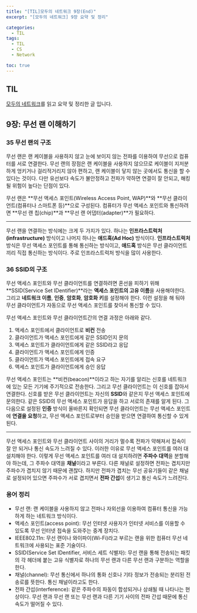 ```yaml
---
title: "[TIL]모두의 네트워크 9장(End)"
excerpt: "[모두의 네트워크] 9장 요약 및 정리"

categories:
  - TIL
tags:
  - TIL
  - CS
  - Network

toc: true
---
```


## TIL

[모두의 네트워크](http://www.kyobobook.co.kr/product/detailViewKor.laf?mallGb=KOR&ejkGb=KOR&barcode=9791160505030)를 읽고 요약 및 정리한 글 입니다.

## 9장: 무선 랜 이해하기

### 35 무선 랜의 구조

무선 랜은 랜 케이블을 사용하지 않고 눈에 보이지 않는 전파를 이용하여 무선으로 컴퓨터를 서로 연결한다. 무선 랜의 장점은 랜 케이블을 사용하지 않으므로 케이블이 지저분하게 엉키거나 걸리적거리지 않아 편하고, 랜 케이블이 닿지 않는 곳에서도 통신을 할 수 있다는 것이다. 다만 유선보다 속도가 불안정하고 전파가 약하면 연결이 잘 안되고, 해킹될 위험이 높다는 단점이 있다.

무선 랜은 **무선 액세스 포인트(Wireless Access Point, WAP)**와 **무선 클라이언트(컴퓨터나 스마트폰 등)**으로 구성된다. 컴퓨터가 무선 액세스 포인트와 통신하려면 **무선 랜 칩(chip)**과 **무선 랜 어댑터(adapter)**가 필요하다.

---

무선 랜을 연결하는 방식에는 크게 두 가지가 있다. 하나는 **인프라스트럭처(infrastructure)** 방식이고 나머지 하나는 **애드혹(Ad Hoc)** 방식이다. **인프라스트럭처** 방식은 무선 액세스 포인트를 통해 통신하는 방식이고, **애드혹** 방식은 무선 클라이언트끼리 직접 통신하는 방식이다. 주로 인프라스트럭처 방식을 많이 사용한다.

### 36 SSID의 구조

무선 액세스 포인트와 무선 클라이언트를 연결하려면 혼선을 피하기 위해 **SSID(Service Set IDentifier)**라는 **액세스 포인트의 고유 이름**을 사용해야한다. 그리고 **네트워크 이름**, **인증**, **암호화**, **암호화 키**를 설정해야 한다. 이런 설정을 해 둬야 무선 클라이언트가 자동으로 무선 액세스 포인트를 찾아서 통신할 수 있다.

무선 액세스 포인트와 무선 클라이언트간의 연결 과정은 아래와 같다.

1. 액세스 포인트에서 클라이언트로 **비컨** 전송
2. 클라이언트가 액세스 포인트에게 같은 SSID인지 문의
3. 액세스 포인트가 클라이언트에게 같은 SSID라고 응답
4. 클라이언트가 액세스 포인트에게 인증
5. 클라이언트가 액세스 포인트에게 접속 요구
6. 액세스 포인트가 클라이언트에게 승인 응답

무선 액세스 포인트는 **비컨(beacon)**이라고 하는 자기를 알리는 신호를 네트워크에 있는 모든 기기에 주기적으로 전송한다. 그리고 무선 클라이언트는 이 신호를 잡아서 연결한다. 신호를 받은 무선 클라이언트는 자신의 **SSID**와 같은지 무선 액세스 포인트에 문의한다. 같은 SSID의 무선 액세스 포인트가 응답을 하고 서로의 존재를 알게 된다. 그다음으로 설정된 **인증** 방식이 올바른지 확인되면 무선 클라이언트는 무선 액세스 포인트에 **연결을 요청**하고, 무선 액세스 포인트로부터 승인을 받으면 연결하여 통신할 수 있게 된다.

---

무선 액세스 포인트와 무선 클라이언트 사이의 거리가 멀수록 전파가 약해져서 접속이 잘 안 되거나 통신 속도가 느려질 수 있다. 이러한 이유로 무선 액세스 포인트를 여러 대 설치해야 한다. 이렇게 무선 액세스 포인트를 여러 대 설치하려면 **주파수 대역**을 분할해야 하는데, 그 주파수 대역을 **채널**이라고 부른다. 다른 채널로 설정하면 전파는 겹치지만 주파수가 겹치지 않기 때문에 괜찮다. 하지만 전파가 겹치는 무선 공유기들이 같은 채널로 설정되어 있으면 주파수가 서로 겹치면서 **전파 간섭**이 생기고 통신 속도가 느려진다.

### 용어 정리

- 무선 랜: 랜 케이블을 사용하지 않고 전파나 자외선을 이용하여 컴퓨터 통신을 가능하게 하는 네트워크 방식이다.
- 액세스 포인트(access point): 무선 인터넷 사용자가 인터넷 서비스를 이용할 수 있도록 무선 인터넷 접속을 도와주는 중계 장치다.
- IEEE802.11n: 무선 랜이나 와이파이(Wi-Fi)라고 부르는 랜을 위한 컴퓨터 무선 네트워크에 사용되는 표준 기술이다.
- SSID(Service Set IDentifier, 서비스 세트 식별자): 무선 랜을 통해 전송되는 패킷의 각 헤더에 붙는 고유 식별자로 하나의 무선 랜과 다른 무선 랜과 구분하는 역할을 한다.
- 채널(channel): 무선 통신에서 하나의 통화 신호나 기타 정보가 전송되는 분리된 전송로를 뜻한다. 통신 채널이라고도 한다.
- 전파 간섭(interference): 같은 주파수의 파동이 합성되거나 상쇄될 때 나타나는 현상이다. 무선 랜과 무선 랜 또는 무선 랜과 다른 기기 사이의 전파 간섭 때문에 통신 속도가 떨어질 수 있다.
